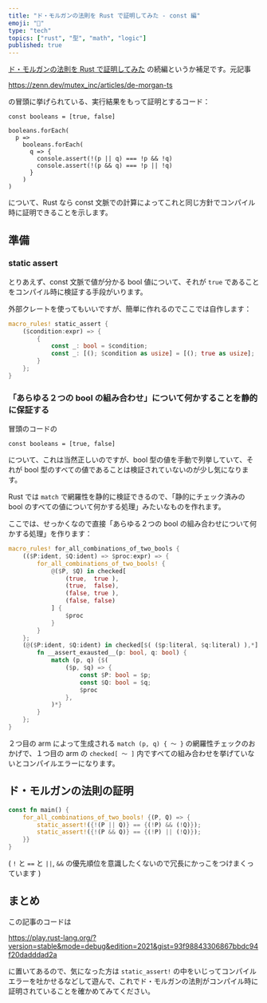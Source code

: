 ```yaml
---
title: "ド・モルガンの法則を Rust で証明してみた - const 編"
emoji: "🌊"
type: "tech"
topics: ["rust", "型", "math", "logic"]
published: true
---
```


[ド・モルガンの法則を Rust で証明してみた](https://zenn.dev/kanal/articles/de-morgan-rust) の続編というか補足です。元記事

https://zenn.dev/mutex_inc/articles/de-morgan-ts

の冒頭に挙げられている、実行結果をもって証明とするコード：

```ts:TypeScript
const booleans = [true, false]

booleans.forEach(
  p =>
    booleans.forEach(
      q => {
        console.assert(!(p || q) === !p && !q)
        console.assert(!(p && q) === !p || !q)
      }
    )
)
```

について、Rust なら const 文脈での計算によってこれと同じ方針でコンパイル時に証明できることを示します。

## 準備

### static assert

とりあえず、const 文脈で値が分かる bool 値について、それが `true` であることをコンパイル時に検証する手段がいります。

外部クレートを使ってもいいですが、簡単に作れるのでここでは自作します：

```rust
macro_rules! static_assert {
    ($condition:expr) => {
        {
            const _: bool = $condition;
            const _: [(); $condition as usize] = [(); true as usize];
        }
    };
}
```

### 「あらゆる２つの bool の組み合わせ」について何かすることを静的に保証する

冒頭のコードの

```ts:TypeScript
const booleans = [true, false]
```

について、これは当然正しいのですが、bool 型の値を手動で列挙していて、それが bool 型のすべての値であることは検証されていないのが少し気になります。

Rust では `match` で網羅性を静的に検証できるので、「静的にチェック済みの bool のすべての値について何かする処理」みたいなものを作れます。

ここでは、せっかくなので直接「あらゆる２つの bool の組み合わせについて何かする処理」を作ります：

```rust
macro_rules! for_all_combinations_of_two_bools {
    (($P:ident, $Q:ident) => $proc:expr) => {
        for_all_combinations_of_two_bools! {
            @($P, $Q) in checked[
                (true,  true ),
                (true,  false),
                (false, true ),
                (false, false)
            ] {
                $proc
            }
        }
    };
    (@($P:ident, $Q:ident) in checked[$( ($p:literal, $q:literal) ),*] $proc:expr) => {
        fn __assert_exausted__(p: bool, q: bool) {
            match (p, q) {$(
                ($p, $q) => {
                    const $P: bool = $p;
                    const $Q: bool = $q;
                    $proc
                },
            )*}
        }
    };
}
```

２つ目の arm によって生成される `match (p, q) { 〜 }` の網羅性チェックのおかげで、１つ目の arm の `checked[ 〜 ]` 内ですべての組み合わせを挙げていないとコンパイルエラーになります。

## ド・モルガンの法則の証明

```rust
const fn main() {
    for_all_combinations_of_two_bools! {(P, Q) => {
        static_assert!({!(P || Q)} == {(!P) && (!Q)});
        static_assert!({!(P && Q)} == {(!P) || (!Q)});
    }}
}
```

( `!` と `==` と `||`, `&&` の優先順位を意識したくないので冗長にかっこをつけまくっています )

## まとめ

この記事のコードは

https://play.rust-lang.org/?version=stable&mode=debug&edition=2021&gist=93f98843306867bbdc94f20dadddad2a

に置いてあるので、気になった方は `static_assert!` の中をいじってコンパイルエラーを吐かせるなどして遊んで、これでド・モルガンの法則がコンパイル時に証明されていることを確かめてみてください。
